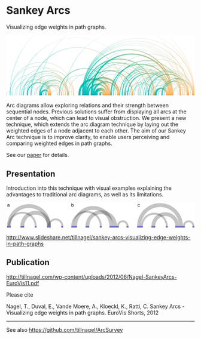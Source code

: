 # Sankey Arcs 

Visualizing edge weights in path graphs. 

![Sankey Arcs](/data/images/sankeyArcsTeaser.png?raw=true "Sankey Arcs")


Arc diagrams allow exploring relations and their strength between sequential nodes. Previous solutions suffer
from displaying all arcs at the center of a node, which can lead to visual obstruction. We present a new technique,
which extends the arc diagram technique by laying out the weighted edges of a node adjacent to each other. The
aim of our Sankey Arc technique is to improve clarity, to enable users perceiving and comparing weighted edges
in path graphs.

See our [paper](http://tillnagel.com/wp-content/uploads/2012/06/Nagel-SankeyArcs-EuroVis11.pdf) for details.


## Presentation 

Introduction into this technique with visual examples explaining the advantages to traditional arc diagrams, as well as its limitations. 

![Sankey Arcs Algorithm](/data/images/sankeyArcsAlgorithm.png?raw=true "Sankey Arcs Algorithm")

http://www.slideshare.net/tillnagel/sankey-arcs-visualizing-edge-weights-in-path-graphs


## Publication

http://tillnagel.com/wp-content/uploads/2012/06/Nagel-SankeyArcs-EuroVis11.pdf

Please cite

Nagel, T., Duval, E., Vande Moere, A., Kloeckl, K., Ratti, C. Sankey Arcs - Visualizing edge weights in path graphs. EuroVis Shorts, 2012


***

See also https://github.com/tillnagel/ArcSurvey
